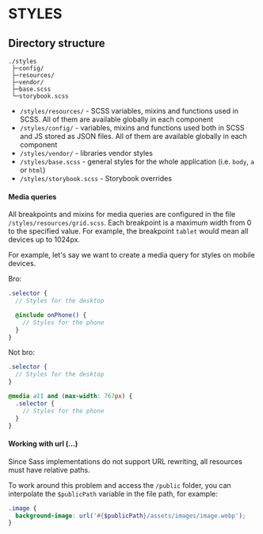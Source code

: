 # STYLES

## Directory structure

```
./styles
 ├─config/
 ├─resources/
 ├─vendor/
 ├─base.scss
 └─storybook.scss
```

- `/styles/resources/` - SCSS variables, mixins and functions used in SCSS. All of them are available globally in each component
- `/styles/config/` - variables, mixins and functions used both in SCSS and JS stored as JSON files. All of them are available globally in each component
- `/styles/vendor/` - libraries vendor styles
- `/styles/base.scss` - general styles for the whole application (i.e. `body`, `a` or `html`)
- `/styles/storybook.scss` - Storybook overrides

#### Media queries

All breakpoints and mixins for media queries are configured in the file `/styles/resources/grid.scss`.
Each breakpoint is a maximum width from 0 to the specified value.
For example, the breakpoint `tablet` would mean all devices up to 1024px.

For example, let's say we want to create a media query for styles on mobile devices.

Bro:

```scss
.selector {
  // Styles for the desktop

  @include onPhone() {
    // Styles for the phone
  }
}
```

Not bro:

```scss
.selector {
  // Styles for the desktop
}

@media all and (max-width: 767px) {
  .selector {
    // Styles for the phone
  }
}
```

#### Working with url (...)

Since Sass implementations do not support URL rewriting, all resources must have relative paths.

To work around this problem and access the `/public` folder, you can interpolate the `$publicPath` variable in the file path, for example:

```scss
.image {
  background-image: url('#{$publicPath}/assets/images/image.webp');
}
```
